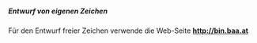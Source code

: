 ##### Entwurf von eigenen Zeichen
Für den Entwurf freier Zeichen verwende die Web-Seite **http://bin.baa.at**